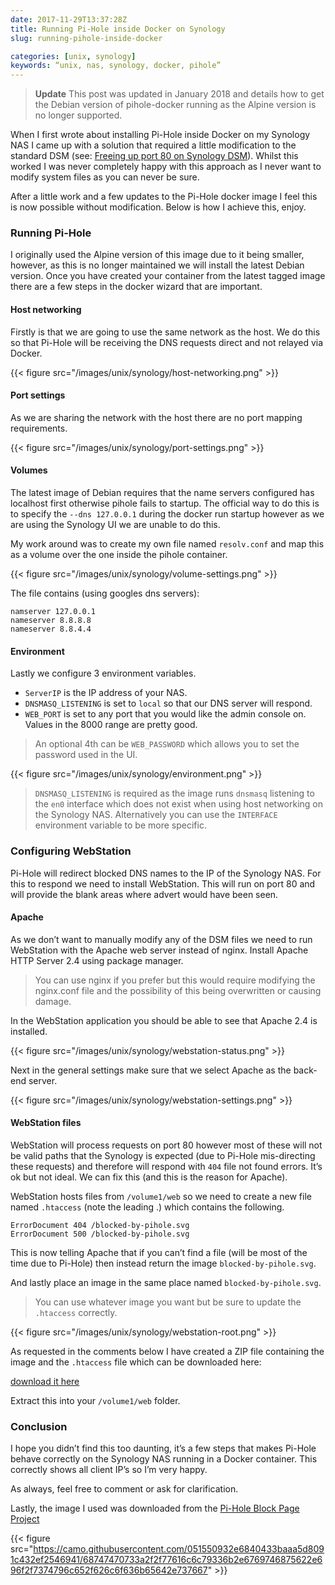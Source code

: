 ```yaml
---
date: 2017-11-29T13:37:28Z
title: Running Pi-Hole inside Docker on Synology
slug: running-pihole-inside-docker

categories: [unix, synology]
keywords: “unix, nas, synology, docker, pihole”
---
```

> **Update** This post was updated in January 2018 and details how to get the Debian version of pihole-docker running as the Alpine version is no longer supported.

When I first wrote about installing Pi-Hole inside Docker on my Synology NAS I came up with a solution that required a little modification to the standard DSM (see: [Freeing up port 80 on Synology DSM](/post/unix/synology/freeing-port-80/)).  Whilst this worked I was never completely happy with this approach as I never want to modify system files as you can never be sure.

After a little work and a few updates to the Pi-Hole docker image I feel this is now possible without modification.  Below is how I achieve this, enjoy.

### Running Pi-Hole

I originally used the Alpine version of this image due to it being smaller, however, as this is no longer maintained we will install the latest Debian version.  Once you have created your container from the latest tagged image there are a few steps in the docker wizard that are important.  

#### Host networking

Firstly is that we are going to use the same network as the host.  We do this so that Pi-Hole will be receiving the DNS requests direct and not relayed via Docker.

{{< figure src="/images/unix/synology/host-networking.png" >}}

#### Port settings

As we are sharing the network with the host there are no port mapping requirements.

{{< figure src="/images/unix/synology/port-settings.png" >}}

#### Volumes

The latest image of Debian requires that the name servers configured has localhost first otherwise pihole fails to startup.  The official way to do this is to specify the `--dns 127.0.0.1` during the docker run startup however as we are using the Synology UI we are unable to do this.

My work around was to create my own file named `resolv.conf` and map this as a volume over the one inside the pihole container.

{{< figure src="/images/unix/synology/volume-settings.png" >}}

The file contains (using googles dns servers):

```
namserver 127.0.0.1
nameserver 8.8.8.8
nameserver 8.8.4.4
```
#### Environment

Lastly we configure 3 environment variables.

* `ServerIP` is the IP address of your NAS.
* `DNSMASQ_LISTENING` is set to `local` so that our DNS server will respond.
* `WEB_PORT` is set to any port that you would like the admin console on.  Values in the 8000 range are pretty good.

> An optional 4th can be `WEB_PASSWORD` which allows you to set the password used in the UI.

{{< figure src="/images/unix/synology/environment.png" >}}

> `DNSMASQ_LISTENING` is required as the image runs `dnsmasq` listening to the `en0` interface which does not exist when using host networking on the Synology NAS.  Alternatively you can use the `INTERFACE` environment variable to be more specific.

### Configuring WebStation

Pi-Hole will redirect blocked DNS names to the IP of the Synology NAS.  For this to respond we need to install WebStation.  This will run on port 80 and will provide the blank areas where advert would have been seen.  

#### Apache

As we don’t want to manually modify any of the DSM files we need to run WebStation with the Apache web server instead of nginx.  Install Apache HTTP Server 2.4 using package manager.

> You can use nginx if you prefer but this would require modifying the nginx.conf file and the possibility of this being overwritten or causing damage.

In the WebStation application you should be able to see that Apache 2.4 is installed.

{{< figure src="/images/unix/synology/webstation-status.png" >}}

Next in the general settings make sure that we select Apache as the back-end server.

{{< figure src="/images/unix/synology/webstation-settings.png" >}}

#### WebStation files

WebStation will process requests on port 80 however most of these will not be valid paths that the Synology is expected (due to Pi-Hole mis-directing these requests) and therefore will respond with `404` file not found errors.  It’s ok but not ideal.  We can fix this (and this is the reason for Apache).

WebStation hosts files from `/volume1/web` so we need to create a new file named `.htaccess` (note the leading .) which contains the following.

```
ErrorDocument 404 /blocked-by-pihole.svg
ErrorDocument 500 /blocked-by-pihole.svg
```

This is now telling Apache that if you can’t find a file (will be most of the time due to Pi-Hole) then instead return the image `blocked-by-pihole.svg`.

And lastly place an image in the same place named `blocked-by-pihole.svg`.

> You can use whatever image you want but be sure to update the `.htaccess` correctly.

{{< figure src="/images/unix/synology/webstation-root.png" >}}

As requested in the comments below I have created a ZIP file containing the image and the `.htaccess` file which can be downloaded here:

[download it here](/downloads/pihole/web.zip)

Extract this into your `/volume1/web` folder.

### Conclusion

I hope you didn’t find this too daunting, it’s a few steps that makes Pi-Hole behave correctly on the Synology NAS running in a Docker container.  This correctly shows all client IP’s so I’m very happy.

As always, feel free to comment or ask for clarification.

Lastly, the image I used was downloaded from the [Pi-Hole Block Page Project](https://github.com/WaLLy3K/Pi-hole-Block-Page) 

{{< figure src="https://camo.githubusercontent.com/051550932e6840433baaa5d8091c432ef2546941/68747470733a2f2f77616c6c79336b2e6769746875622e696f2f7374796c652f626c6f636b65642e737667" >}}